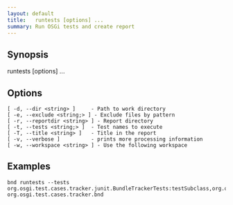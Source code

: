 ```yaml
---
layout: default
title:   runtests [options] ... 
summary: Run OSGi tests and create report 
---
```




## Synopsis

runtests [options] ...

## Options

    [ -d, --dir <string> ]     - Path to work directory
    [ -e, --exclude <string;> ] - Exclude files by pattern
    [ -r, --reportdir <string> ] - Report directory
    [ -t, --tests <string;> ]  - Test names to execute
    [ -T, --title <string> ]   - Title in the report
    [ -v, --verbose ]          - prints more processing information
    [ -w, --workspace <string> ] - Use the following workspace

## Examples

    bnd runtests --tests org.osgi.test.cases.tracker.junit.BundleTrackerTests:testSubclass,org.osgi.test.cases.tracker.junit.BundleTrackerTests:testModified org.osgi.test.cases.tracker.bnd
